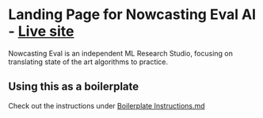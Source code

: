 # Landing Page for Nowcasting Eval AI  - [Live site](https://fasterdream.com)

Nowcasting Eval is an independent ML Research Studio, focusing on translating state of the art algorithms to practice.

## Using this as a boilerplate

Check out the instructions under [Boilerplate Instructions.md](https://github.com/dream-faster/dream-faster-landing/Boilerplate_Instructions.md)

